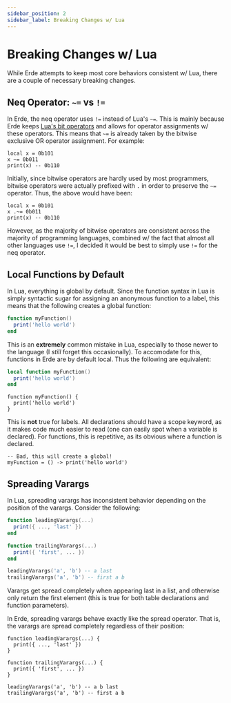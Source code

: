 ```yaml
---
sidebar_position: 2
sidebar_label: Breaking Changes w/ Lua
---
```


# Breaking Changes w/ Lua

While Erde attempts to keep most core behaviors consistent w/ Lua, there are a
couple of necessary breaking changes.

## Neq Operator: `~=` vs `!=`

In Erde, the neq operator uses `!=` instead of Lua's `~=`. This is mainly 
because Erde keeps [Lua's bit operators](https://www.lua.org/manual/5.3/manual.html#3.4.2) 
and allows for operator assignments w/ these operators. This means that `~=` is
already taken by the bitwise exclusive OR operator assignment. For example:

```erde
local x = 0b101
x ~= 0b011
print(x) -- 0b110
```

Initially, since bitwise operators are hardly used by most programmers, bitwise 
operators were actually prefixed with `.` in order to preserve the `~=` operator.
Thus, the above would have been:

```erde
local x = 0b101
x .~= 0b011
print(x) -- 0b110
```

However, as the majority of bitwise operators are consistent across the majority
of programming languages, combined w/ the fact that almost all other languages 
use `!=`, I decided it would be best to simply use `!=` for the neq operator.

## Local Functions by Default

In Lua, everything is global by default. Since the function syntax in Lua is 
simply syntactic sugar for assigning an anonymous function to a label, this means
that the following creates a global function:

```lua
function myFunction()
  print('hello world')
end
```

This is an **extremely** common mistake in Lua, especially to those newer to the
language (I _still_ forget this occasionally). To accomodate for this, functions
in Erde are by default local. Thus the following are equivalent:

```lua
local function myFunction()
  print('hello world')
end
```

```erde
function myFunction() {
  print('hello world')
}
```

This is **not** true for labels. All declarations should have a scope keyword, 
as it makes code much easier to read (one can easily spot when a variable is 
declared). For functions, this is repetitive, as its obvious where a function is
declared.

```erde
-- Bad, this will create a global!
myFunction = () -> print('hello world')
```

## Spreading Varargs

In Lua, spreading varargs has inconsistent behavior depending on the position 
of the varargs. Consider the following:

```lua
function leadingVarargs(...)
  print({ ..., 'last' })
end

function trailingVarargs(...)
  print({ 'first', ... })
end

leadingVarargs('a', 'b') -- a last
trailingVarargs('a', 'b') -- first a b
```

Varargs get spread completely when appearing last in a list, and otherwise only 
return the first element (this is true for both table declarations and function
parameters).

In Erde, spreading varargs behave exactly like the spread operator. That is, the
varargs are spread completely regardless of their position:

```erde
function leadingVarargs(...) {
  print({ ..., 'last' })
}

function trailingVarargs(...) {
  print({ 'first', ... })
}

leadingVarargs('a', 'b') -- a b last
trailingVarargs('a', 'b') -- first a b
```
